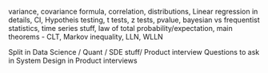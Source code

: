 variance, covariance formula, correlation, distributions, Linear regression in details, CI, Hypotheis testing, t tests, z tests, pvalue, bayesian vs frequentist statistics, time series stuff, law of total probability/expectation, main theorems - CLT, Markov inequality, LLN, WLLN

Split in Data Science / Quant / SDE stuff/ Product interview
Questions to ask in System Design in Product interviews
